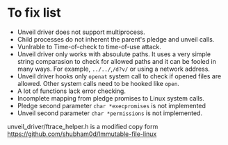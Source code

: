 # To fix list
* Unveil driver does not support multiprocess. 
* Child processes do not inherent the parent's pledge and unveil calls.
* Vunlrable to Time-of-check to time-of-use attack.
* Unveil driver only works with absoulute paths. It uses a very simple string comparasion to check for allowed paths and it can be fooled in many ways. For example, `../../`,`/d?v/` or using a network address.
* Unveil driver hooks only `openat` system call to check if opened files are allowed. Other system calls need to be hooked like `open`.
* A lot of functions lack error checking.
* Incomplete mapping from pledge promises to Linux system calls.
* Pledge second parameter  `char *execpromises` is not implemented
* Unveil second parameter `char *permissions` is not implemented.

unveil_driver/ftrace_helper.h is a modified copy form https://github.com/shubham0d/Immutable-file-linux
